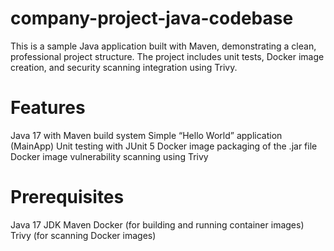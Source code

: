 # company-project-java-codebase

This is a sample Java application built with Maven, demonstrating a clean, professional project structure. The project includes unit tests, Docker image creation, and security scanning integration using Trivy.

# Features

Java 17 with Maven build system
Simple “Hello World” application (MainApp)
Unit testing with JUnit 5
Docker image packaging of the .jar file
Docker image vulnerability scanning using Trivy

# Prerequisites

Java 17 JDK
Maven
Docker (for building and running container images)
Trivy (for scanning Docker images)

